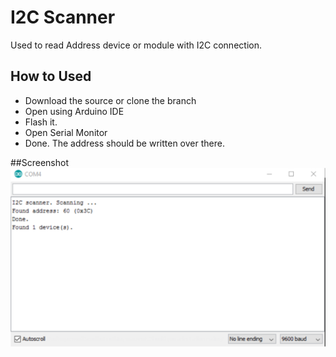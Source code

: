 # I2C Scanner

Used to read Address device or module with I2C connection.

## How to Used
* Download the source or clone the branch
* Open using Arduino IDE
* Flash it.
* Open Serial Monitor
* Done. The address should be written over there.

##Screenshot
![I2C Scanner](https://github.com/kido1611/arduino_example_i2c_scanner/raw/master/images/img_1.png)
